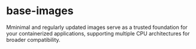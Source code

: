 # base-images
Mminimal and regularly updated images serve as a trusted foundation for your containerized applications, supporting multiple CPU architectures for broader compatibility. 
